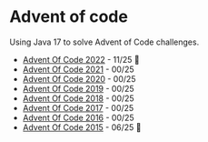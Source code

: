 # Advent of code

Using Java 17 to solve Advent of Code challenges.


* [Advent Of Code 2022](https://adventofcode.com/2022) - 11/25 🚧
* [Advent Of Code 2021](https://adventofcode.com/2021) - 00/25
* [Advent Of Code 2020](https://adventofcode.com/2020) - 00/25
* [Advent Of Code 2019](https://adventofcode.com/2019) - 00/25
* [Advent Of Code 2018](https://adventofcode.com/2018) - 00/25
* [Advent Of Code 2017](https://adventofcode.com/2017) - 00/25
* [Advent Of Code 2016](https://adventofcode.com/2016) - 00/25
* [Advent Of Code 2015](https://adventofcode.com/2015) - 06/25 🚧

